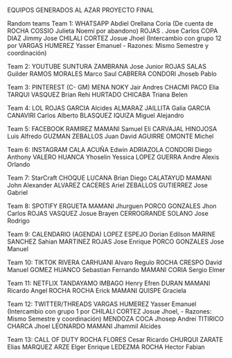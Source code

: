 EQUIPOS GENERADOS AL AZAR
PROYECTO FINAL

Random teams
Team 1: WHATSAPP
Abdiel Orellana Coria (De cuenta de ROCHA COSSIO Julieta Noemí por abandono)
ROJAS . Jose Carlos
COPA DIAZ Jimmy Jose
CHILALI CORTEZ Josue Jhoel (Intercambio con grupo 12 por VARGAS HUMEREZ Yasser Emanuel - Razones: Mismo Semestre y coordinación)

Team 2: YOUTUBE
SUNTURA ZAMBRANA Jose Junior
ROJAS SALAS Guilder
RAMOS MORALES Marco Saul
CABRERA CONDORI Jhoseb Pablo

Team 3: PINTEREST (C- GM)
MENA NOKY Jair Andres
CHACMI PACO Elia
TARQUI VASQUEZ Brian Rehi
HURTADO CHICABA Triana Belen

Team 4: LOL
ROJAS GARCIA Alcides
ALMARAZ JAILLITA Galia
GARCIA CANAVIRI Carlos Alberto
BLASQUEZ IQUIZA Miguel Alejandro

Team 5: FACEBOOK
RAMIREZ MAMANI Samuel Eli
CARVAJAL HINOJOSA Luis Alfredo
GUZMAN ZEBALLOS Juan David
AGUIRRE OMONTE Michel

Team 6: INSTAGRAM
CALA ACUÑA Edwin
ADRIAZOLA CONDORI Diego Anthony
VALERO HUANCA Yhoselin Yessica
LOPEZ GUERRA Andre Alexis Orlando

Team 7: StarCraft
CHOQUE LUCANA Brian Diego
CALATAYUD MAMANI John Alexander
ALVAREZ CACERES Ariel
ZEBALLOS GUTIERREZ Jose Gabriel

Team 8: SPOTIFY
ERGUETA MAMANI Jhurguen
PORCO GONZALES Jhon Carlos
ROJAS VASQUEZ Josue Brayen
CERROGRANDE SOLANO Jose Rodrigo

Team 9: CALENDARIO (AGENDA)
LOPEZ ESPEJO Dorian Edilson
MARINE SANCHEZ Sahian
MARTINEZ ROJAS Jose Enrique
PORCO GONZALES Jose Manuel

Team 10: TIKTOK
RIVERA CARHUANI Alvaro Regulo
ROCHA CRESPO David Manuel
GOMEZ HUANCO Sebastian Fernando
MAMANI CORIA Sergio Elmer

Team 11: NETFLIX
TANDAYAMO IMBAGO Henry Efren
DURAN MAMANI Ricardo Angel
ROCHA ROCHA Erick
MAMANI QUISPE Graciela

Team 12: TWITTER/THREADS
VARGAS HUMEREZ Yasser Emanuel (Intercambio con grupo 1 por CHILALI CORTEZ Josue Jhoel,  - Razones: Mismo Semestre y coordinación)
MENDOZA COCA Jhosep Andrei
TITIRICO CHARCA Jhoel
LEONARDO MAMANI Jhammil Alcides

Team 13: CALL OF DUTY
ROCHA FLORES Cesar Ricardo
CHURQUI ZARATE Elias
MARQUEZ ARZE Elger Enrique
LEDEZMA ROCHA Hector Fabian
